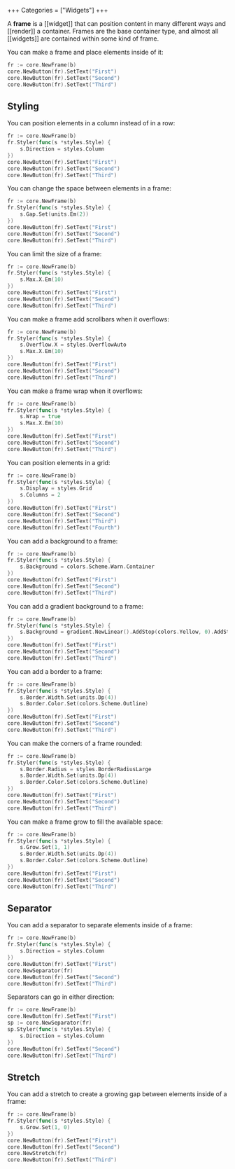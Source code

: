 +++
Categories = ["Widgets"]
+++

A **frame** is a [[widget]] that can position content in many different ways and [[render]] a container. Frames are the base container type, and almost all [[widgets]] are contained within some kind of frame.

You can make a frame and place elements inside of it:

```Go
fr := core.NewFrame(b)
core.NewButton(fr).SetText("First")
core.NewButton(fr).SetText("Second")
core.NewButton(fr).SetText("Third")
```

## Styling

You can position elements in a column instead of in a row:

```Go
fr := core.NewFrame(b)
fr.Styler(func(s *styles.Style) {
    s.Direction = styles.Column
})
core.NewButton(fr).SetText("First")
core.NewButton(fr).SetText("Second")
core.NewButton(fr).SetText("Third")
```

You can change the space between elements in a frame:

```Go
fr := core.NewFrame(b)
fr.Styler(func(s *styles.Style) {
    s.Gap.Set(units.Em(2))
})
core.NewButton(fr).SetText("First")
core.NewButton(fr).SetText("Second")
core.NewButton(fr).SetText("Third")
```

You can limit the size of a frame:

```Go
fr := core.NewFrame(b)
fr.Styler(func(s *styles.Style) {
    s.Max.X.Em(10)
})
core.NewButton(fr).SetText("First")
core.NewButton(fr).SetText("Second")
core.NewButton(fr).SetText("Third")
```

You can make a frame add scrollbars when it overflows:

```Go
fr := core.NewFrame(b)
fr.Styler(func(s *styles.Style) {
    s.Overflow.X = styles.OverflowAuto
    s.Max.X.Em(10)
})
core.NewButton(fr).SetText("First")
core.NewButton(fr).SetText("Second")
core.NewButton(fr).SetText("Third")
```

You can make a frame wrap when it overflows:

```Go
fr := core.NewFrame(b)
fr.Styler(func(s *styles.Style) {
    s.Wrap = true
    s.Max.X.Em(10)
})
core.NewButton(fr).SetText("First")
core.NewButton(fr).SetText("Second")
core.NewButton(fr).SetText("Third")
```

You can position elements in a grid:

```Go
fr := core.NewFrame(b)
fr.Styler(func(s *styles.Style) {
    s.Display = styles.Grid
    s.Columns = 2
})
core.NewButton(fr).SetText("First")
core.NewButton(fr).SetText("Second")
core.NewButton(fr).SetText("Third")
core.NewButton(fr).SetText("Fourth")
```

You can add a background to a frame:

```Go
fr := core.NewFrame(b)
fr.Styler(func(s *styles.Style) {
    s.Background = colors.Scheme.Warn.Container
})
core.NewButton(fr).SetText("First")
core.NewButton(fr).SetText("Second")
core.NewButton(fr).SetText("Third")
```

You can add a gradient background to a frame:

```Go
fr := core.NewFrame(b)
fr.Styler(func(s *styles.Style) {
    s.Background = gradient.NewLinear().AddStop(colors.Yellow, 0).AddStop(colors.Orange, 0.5).AddStop(colors.Red, 1)
})
core.NewButton(fr).SetText("First")
core.NewButton(fr).SetText("Second")
core.NewButton(fr).SetText("Third")
```

You can add a border to a frame:

```Go
fr := core.NewFrame(b)
fr.Styler(func(s *styles.Style) {
    s.Border.Width.Set(units.Dp(4))
    s.Border.Color.Set(colors.Scheme.Outline)
})
core.NewButton(fr).SetText("First")
core.NewButton(fr).SetText("Second")
core.NewButton(fr).SetText("Third")
```

You can make the corners of a frame rounded:

```Go
fr := core.NewFrame(b)
fr.Styler(func(s *styles.Style) {
    s.Border.Radius = styles.BorderRadiusLarge
    s.Border.Width.Set(units.Dp(4))
    s.Border.Color.Set(colors.Scheme.Outline)
})
core.NewButton(fr).SetText("First")
core.NewButton(fr).SetText("Second")
core.NewButton(fr).SetText("Third")
```

You can make a frame grow to fill the available space:

```Go
fr := core.NewFrame(b)
fr.Styler(func(s *styles.Style) {
    s.Grow.Set(1, 1)
    s.Border.Width.Set(units.Dp(4))
    s.Border.Color.Set(colors.Scheme.Outline)
})
core.NewButton(fr).SetText("First")
core.NewButton(fr).SetText("Second")
core.NewButton(fr).SetText("Third")
```

## Separator

You can add a separator to separate elements inside of a frame:

```Go
fr := core.NewFrame(b)
fr.Styler(func(s *styles.Style) {
    s.Direction = styles.Column
})
core.NewButton(fr).SetText("First")
core.NewSeparator(fr)
core.NewButton(fr).SetText("Second")
core.NewButton(fr).SetText("Third")
```

Separators can go in either direction:

```Go
fr := core.NewFrame(b)
core.NewButton(fr).SetText("First")
sp := core.NewSeparator(fr)
sp.Styler(func(s *styles.Style) {
    s.Direction = styles.Column
})
core.NewButton(fr).SetText("Second")
core.NewButton(fr).SetText("Third")
```

## Stretch

You can add a stretch to create a growing gap between elements inside of a frame:

```Go
fr := core.NewFrame(b)
fr.Styler(func(s *styles.Style) {
    s.Grow.Set(1, 0)
})
core.NewButton(fr).SetText("First")
core.NewButton(fr).SetText("Second")
core.NewStretch(fr)
core.NewButton(fr).SetText("Third")
```
